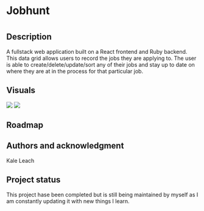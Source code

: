 <h1>Jobhunt<h1>

<h2>Description</h2>
A fullstack web application built on a React frontend and Ruby backend. This data grid allows users to record the jobs they are
applying to. The user is able to create/delete/update/sort any of their jobs and stay up to date on where they are at in the process for
that particular job. 


<h2>Visuals</h2>
<img src ="https://media.giphy.com/media/0vC5L79qRcRqu5ta0Q/giphy.giff"/>
<img src ="https://media.giphy.com/media/BI0ofn8pIpVPNs1nEA/giphy.gif"/>



<h2>Roadmap</h2>


<h2>Authors and acknowledgment</h2>
Kale Leach


<h2>Project status</h2>
This project hase been completed but is still being maintained by myself as I am constantly updating it with new things I learn.

